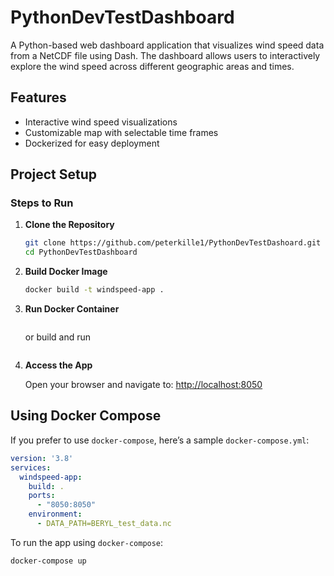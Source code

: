 # PythonDevTestDashboard
A Python-based web dashboard application that visualizes wind speed data from a NetCDF file using Dash. The dashboard allows users to interactively explore the wind speed across different geographic areas and times.

## Features
- Interactive wind speed visualizations
- Customizable map with selectable time frames
- Dockerized for easy deployment

## Project Setup

### Steps to Run

1. **Clone the Repository**

   ```bash
   git clone https://github.com/peterkille1/PythonDevTestDashoard.git
   cd PythonDevTestDashboard
   ```

2. **Build Docker Image**

   ```bash
   docker build -t windspeed-app .
   ```

3. **Run Docker Container**

   ```docker run -p 8050:8050 windspeed-app
   ```

    or build and run
    ```docker-compose up
    ```


4. **Access the App**

   Open your browser and navigate to: [http://localhost:8050](http://localhost:8050)

## Using Docker Compose

If you prefer to use `docker-compose`, here’s a sample `docker-compose.yml`:

```yaml
version: '3.8'
services:
  windspeed-app:
    build: .
    ports:
      - "8050:8050"
    environment:
      - DATA_PATH=BERYL_test_data.nc
```

To run the app using `docker-compose`:

```bash
docker-compose up
```
